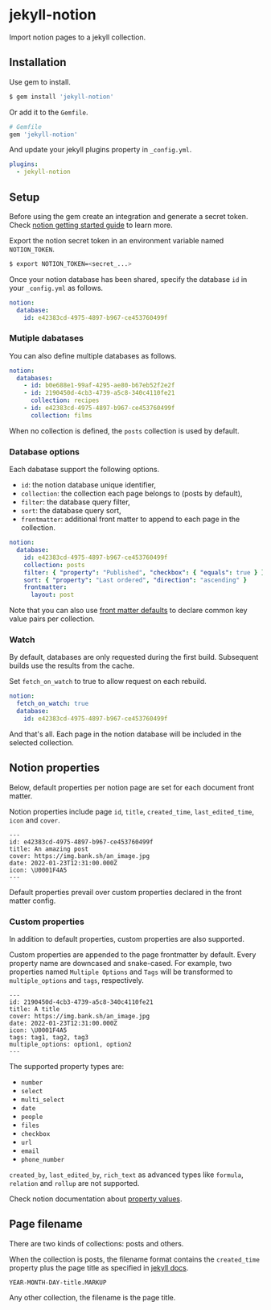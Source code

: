 # jekyll-notion

Import notion pages to a jekyll collection.

## Installation

Use gem to install.
```bash
$ gem install 'jekyll-notion'
```

Or add it to the `Gemfile`.
```ruby
# Gemfile
gem 'jekyll-notion'
```

And update your jekyll plugins property in `_config.yml`.

```yml
plugins:
  - jekyll-notion
```

## Setup

Before using the gem create an integration and generate a secret token. Check [notion getting started guide](https://developers.notion.com/docs/getting-started) to learn more.

Export the notion secret token in an environment variable named `NOTION_TOKEN`.

```bash
$ export NOTION_TOKEN=<secret_...>
```

Once your notion database has been shared, specify the  database `id` in your `_config.yml` as follows.

```yml
notion:
  database:
    id: e42383cd-4975-4897-b967-ce453760499f
```

### Mutiple dabatases

You can also define multiple databases as follows.

```yml
notion:
  databases:
    - id: b0e688e1-99af-4295-ae80-b67eb52f2e2f
    - id: 2190450d-4cb3-4739-a5c8-340c4110fe21
      collection: recipes
    - id: e42383cd-4975-4897-b967-ce453760499f 
      collection: films
```

When no collection is defined, the `posts` collection is used by default.

### Database options

Each dabatase support the following options.

* `id`: the notion database unique identifier,
* `collection`: the collection each page belongs to (posts by default),
* `filter`: the database query filter,
* `sort`: the database query sort,
* `frontmatter`: additional front matter to append to each page in the collection.

```yml
notion:
  database:
    id: e42383cd-4975-4897-b967-ce453760499f
    collection: posts
    filter: { "property": "Published", "checkbox": { "equals": true } }
    sort: { "property": "Last ordered", "direction": "ascending" }
    frontmatter:
      layout: post
```

Note that you can also use [front matter defaults](https://jekyllrb.com/docs/configuration/front-matter-defaults/) to declare common key value pairs per collection.

### Watch

By default, databases are only requested during the first build. Subsequent builds use the results from the cache.

Set `fetch_on_watch` to true to allow request on each rebuild.

```yml
notion:
  fetch_on_watch: true
  database:
    id: e42383cd-4975-4897-b967-ce453760499f
```

And that's all. Each page in the notion database will be included in the selected collection.

## Notion properties

Below, default properties per notion page are set for each document front matter.

Notion properties include page `id`, `title`, `created_time`, `last_edited_time`, `icon` and `cover`.

```
---
id: e42383cd-4975-4897-b967-ce453760499f
title: An amazing post
cover: https://img.bank.sh/an_image.jpg
date: 2022-01-23T12:31:00.000Z
icon: \U0001F4A5
---
```

Default properties prevail over custom properties declared in the front matter config.

### Custom properties

In addition to default properties, custom properties are also supported.

Custom properties are appended to the page frontmatter by default. Every property name are downcased and snake-cased.
For example, two properties named `Multiple Options` and `Tags` will be transformed to `multiple_options` and `tags`, respectively.

```
---
id: 2190450d-4cb3-4739-a5c8-340c4110fe21
title: A title
cover: https://img.bank.sh/an_image.jpg
date: 2022-01-23T12:31:00.000Z
icon: \U0001F4A5
tags: tag1, tag2, tag3
multiple_options: option1, option2
---
```

The supported property types are:

* `number`
* `select`
* `multi_select`
* `date`
* `people`
* `files`
* `checkbox`
* `url`
* `email`
* `phone_number`

`created_by`, `last_edited_by`, `rich_text` as advanced types like `formula`, `relation` and `rollup` are not supported.

Check notion documentation about [property values](https://developers.notion.com/reference/property-value-object#all-property-values).

## Page filename

There are two kinds of collections: posts and others.

When the collection is posts, the filename format contains the `created_time` property plus the page title as specified in [jekyll docs](https://jekyllrb.com/docs/posts/#creating-posts).

```
YEAR-MONTH-DAY-title.MARKUP
```

Any other collection, the filename is the page title.
